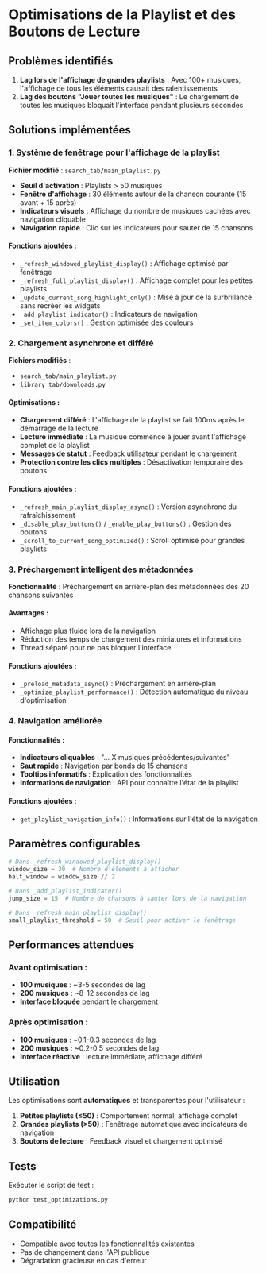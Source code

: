 # Optimisations de la Playlist et des Boutons de Lecture

## Problèmes identifiés

1. **Lag lors de l'affichage de grandes playlists** : Avec 100+ musiques, l'affichage de tous les éléments causait des ralentissements
2. **Lag des boutons "Jouer toutes les musiques"** : Le chargement de toutes les musiques bloquait l'interface pendant plusieurs secondes

## Solutions implémentées

### 1. Système de fenêtrage pour l'affichage de la playlist

**Fichier modifié** : `search_tab/main_playlist.py`

- **Seuil d'activation** : Playlists > 50 musiques
- **Fenêtre d'affichage** : 30 éléments autour de la chanson courante (15 avant + 15 après)
- **Indicateurs visuels** : Affichage du nombre de musiques cachées avec navigation cliquable
- **Navigation rapide** : Clic sur les indicateurs pour sauter de 15 chansons

#### Fonctions ajoutées :
- `_refresh_windowed_playlist_display()` : Affichage optimisé par fenêtrage
- `_refresh_full_playlist_display()` : Affichage complet pour les petites playlists
- `_update_current_song_highlight_only()` : Mise à jour de la surbrillance sans recréer les widgets
- `_add_playlist_indicator()` : Indicateurs de navigation
- `_set_item_colors()` : Gestion optimisée des couleurs

### 2. Chargement asynchrone et différé

**Fichiers modifiés** : 
- `search_tab/main_playlist.py`
- `library_tab/downloads.py`

#### Optimisations :
- **Chargement différé** : L'affichage de la playlist se fait 100ms après le démarrage de la lecture
- **Lecture immédiate** : La musique commence à jouer avant l'affichage complet de la playlist
- **Messages de statut** : Feedback utilisateur pendant le chargement
- **Protection contre les clics multiples** : Désactivation temporaire des boutons

#### Fonctions ajoutées :
- `_refresh_main_playlist_display_async()` : Version asynchrone du rafraîchissement
- `_disable_play_buttons()` / `_enable_play_buttons()` : Gestion des boutons
- `_scroll_to_current_song_optimized()` : Scroll optimisé pour grandes playlists

### 3. Préchargement intelligent des métadonnées

**Fonctionnalité** : Préchargement en arrière-plan des métadonnées des 20 chansons suivantes

#### Avantages :
- Affichage plus fluide lors de la navigation
- Réduction des temps de chargement des miniatures et informations
- Thread séparé pour ne pas bloquer l'interface

#### Fonctions ajoutées :
- `_preload_metadata_async()` : Préchargement en arrière-plan
- `_optimize_playlist_performance()` : Détection automatique du niveau d'optimisation

### 4. Navigation améliorée

#### Fonctionnalités :
- **Indicateurs cliquables** : "... X musiques précédentes/suivantes"
- **Saut rapide** : Navigation par bonds de 15 chansons
- **Tooltips informatifs** : Explication des fonctionnalités
- **Informations de navigation** : API pour connaître l'état de la playlist

#### Fonctions ajoutées :
- `get_playlist_navigation_info()` : Informations sur l'état de la navigation

## Paramètres configurables

```python
# Dans _refresh_windowed_playlist_display()
window_size = 30  # Nombre d'éléments à afficher
half_window = window_size // 2

# Dans _add_playlist_indicator()
jump_size = 15  # Nombre de chansons à sauter lors de la navigation

# Dans _refresh_main_playlist_display()
small_playlist_threshold = 50  # Seuil pour activer le fenêtrage
```

## Performances attendues

### Avant optimisation :
- **100 musiques** : ~3-5 secondes de lag
- **200 musiques** : ~8-12 secondes de lag
- **Interface bloquée** pendant le chargement

### Après optimisation :
- **100 musiques** : ~0.1-0.3 secondes de lag
- **200 musiques** : ~0.2-0.5 secondes de lag
- **Interface réactive** : lecture immédiate, affichage différé

## Utilisation

Les optimisations sont **automatiques** et transparentes pour l'utilisateur :

1. **Petites playlists (≤50)** : Comportement normal, affichage complet
2. **Grandes playlists (>50)** : Fenêtrage automatique avec indicateurs de navigation
3. **Boutons de lecture** : Feedback visuel et chargement optimisé

## Tests

Exécuter le script de test :
```bash
python test_optimizations.py
```

## Compatibilité

- Compatible avec toutes les fonctionnalités existantes
- Pas de changement dans l'API publique
- Dégradation gracieuse en cas d'erreur